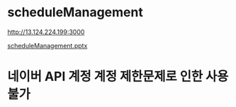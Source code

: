 # scheduleManagement

http://13.124.224.199:3000

[scheduleManagement.pptx](https://github.com/Jheeseong/scheduleManagement/files/10150370/scheduleManagement.pptx)

# 네이버 API 계정 계정 제한문제로 인한 사용 불가
